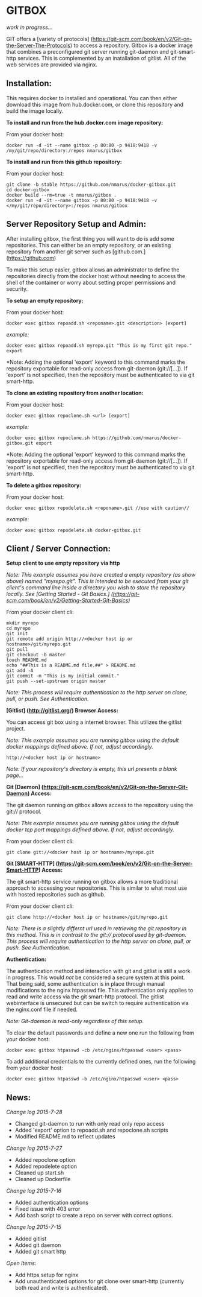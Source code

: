 GITBOX
======

*work in progress...*

GIT offers a [variety of protocols] (https://git-scm.com/book/en/v2/Git-on-the-Server-The-Protocols) to access a repository.  Gitbox is a docker image that combines a preconfigured git server running git-daemon and git-smart-http services. This is complemented by an inatallation of gitlist. All of the web services are provided via nginx. 

Installation:
-------------

This requires docker to installed and operational. You can then either download this image from hub.docker.com, or clone this repository and build the image locally.

**To install and run from the hub.docker.com image repository:**

From your docker host:

    docker run -d -it --name gitbox -p 80:80 -p 9418:9418 -v /my/git/repo/directory:/repos nmarus/gitbox
    
**To install and run from this github repository:**

From your docker host:

    git clone -b stable https://github.com/nmarus/docker-gitbox.git
    cd docker-gitbox
    docker build --rm=true -t nmarus/gitbox .
    docker run -d -it --name gitbox -p 80:80 -p 9418:9418 -v </my/git/repo/directory>:/repos nmarus/gitbox


Server Repository Setup and Admin:
----------------------------------
After installing gitbox, the first thing you will want to do is add some repositories. This can either be an empty repository, or an existing repository from another git server such as [github.com.] (https://github.com)

To make this setup easier, gitbox allows an administrator to define the repositories directly from the docker host without needing to access the shell of the container or worry about setting proper permissions and security.

**To setup an empty repository:**

From your docker host:

    docker exec gitbox repoadd.sh <reponame>.git <description> [export]
    
*example:*
    
    docker exec gitbox repoadd.sh myrepo.git "This is my first git repo." export
    
*Note: Adding the optional 'export' keyword to this command marks the repository exportable for read-only access from git-daemon (git://[...]). If 'export' is not specified, then the repository must be authenticated to via git smart-http. 
    
**To clone an existing repository from another location:**

From your docker host:

    docker exec gitbox repoclone.sh <url> [export]
    
*example:*
    
    docker exec gitbox repoclone.sh https://github.com/nmarus/docker-gitbox.git export
    
*Note: Adding the optional 'export' keyword to this command marks the repository exportable for read-only access from git-daemon (git://[...]). If 'export' is not specified, then the repository must be authenticated to via git smart-http. 
    
**To delete a gitbox repository:**

From your docker host:

    docker exec gitbox repodelete.sh <reponame>.git //use with caution//
    
*example:*
    
    docker exec gitbox repodelete.sh docker-gitbox.git

Client / Server Connection:
---------------------------

**Setup client to use empty repository via http**

*Note: This example assumes you have created a empty repository (as show above) named "myrepo.git". This is intended to be executed from your git client's command line inside a directory you wish to store the repository locally. See [Getting Started - Git Basics.] (https://git-scm.com/book/en/v2/Getting-Started-Git-Basics)*

From your docker client cli:

    mkdir myrepo
    cd myrepo
    git init
    git remote add origin http://<docker host ip or hostname>/git/myrepo.git
    git pull
    git checkout -b master
    touch README.md
    echo "##This is a README.md file.##" > README.md
    git add -A 
    git commit -m "This is my initial commit."
    git push --set-upstream origin master
    
*Note: This process will require authentication to the http server on clone, pull, or push. See Authentication.*

**[Gitlist] (http://gitlist.org/) Browser Access:**

You can access git box using a internet browser. This utilizes the gitlist project. 

*Note: This example assumes you are running gitbox using the default docker mappings defined above. If not, adjust accordingly.*

    http://<docker host ip or hostname>

*Note: If your repository's directory is empty, this url presents a blank page...*

**Git [Daemon] (https://git-scm.com/book/en/v2/Git-on-the-Server-Git-Daemon) Access:**

The git daemon running on gitbox allows access to the repository using the git:// protocol.

*Note: This example assumes you are running gitbox using the default docker tcp port mappings defined above. If not, adjust accordingly.*

From your docker client cli:

    git clone git://<docker host ip or hostname>/myrepo.git
    
**Git [SMART-HTTP] (https://git-scm.com/book/en/v2/Git-on-the-Server-Smart-HTTP) Access:**

The git smart-http service running on gitbox allows a more traditional approach to accessing your repositories. This is similar to what most use with hosted repositories such as github.

From your docker client cli:

    git clone http://<docker host ip or hostname>/git/myrepo.git
    
*Note: There is a slightly differnt url used in retrieving the git repository in this method. This is in contrast to the git:// protocol used by git-daemon. This process will require authentication to the http server on clone, pull, or push. See Authentication.*

**Authentication:**

The authentication method and interaction with git and gitlist is still a work in progress. This would *not* be considered a secure system at this point. That being said, some authentication is in place through manual modifications to the nginx htpasswd file. This authentication only applies to read and write access via the git smart-http protocol. The gitlist webinterface is unsecured but can be switch to require authentication via the nginx.conf file if needed. 

*Note: Git-daemon is read-only regardless of this setup.*

To clear the default passwords and define a new one run the following from your docker host:

    docker exec gitbox htpasswd -cb /etc/nginx/htpasswd <user> <pass>
    
To add additional credentials to the currently defined ones, run the following from your docker host:

    docker exec gitbox htpasswd -b /etc/nginx/htpasswd <user> <pass>
    
News:
-----

*Change log 2015-7-28*

* Changed git-daemon to run with only read only repo access
* Added 'export' option to repoadd.sh and repoclone.sh scripts
* Modified README.md to reflect updates

*Change log 2015-7-27*

* Added repoclone option
* Added repodelete option
* Cleaned up start.sh
* Cleaned up Dockerfile

*Change log 2015-7-16*

* Added authentication options
* Fixed issue with 403 error
* Add bash script to create a repo on server with correct options. 

*Change log 2015-7-15*

* Added gitlist
* Added git daemon
* Added git smart http

*Open Items:*

* Add https setup for nginx
* Add unauthenticated options for git clone over smart-http (currently both read and write is authenticated).
